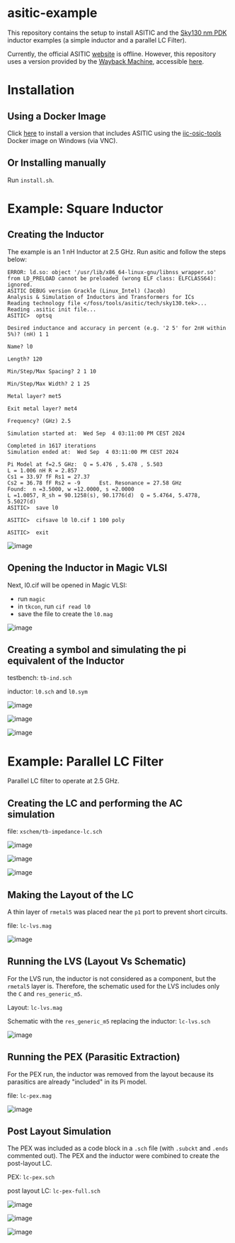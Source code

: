 # asitic-example

This repository contains the setup to install ASITIC and the [Sky130 nm PDK](https://skywater-pdk.readthedocs.io/en/main/) inductor examples (a simple inductor and a parallel LC Filter).

Currently, the official ASITIC [website](http://rfic.eecs.berkeley.edu/~niknejad/asitic.html) is offline. However, this repository uses a version provided by the [Wayback Machine](https://web.archive.org/), accessible [here](https://web.archive.org/web/20210411050138/http://rfic.eecs.berkeley.edu/~niknejad/asitic.html).


# Installation 
## Using a Docker Image

Click [here](https://github.com/hugodiasg/asitic-example/tree/main/etc/iic-osic-tools) to install a version that includes ASITIC using the [iic-osic-tools](https://github.com/iic-jku/IIC-OSIC-TOOLS) Docker image on Windows (via VNC).

## Or Installing manually
Run `install.sh`.

# Example: Square Inductor
## Creating the Inductor

The example is an 1 nH Inductor at 2.5 GHz.
Run asitic and follow the steps below:
```/foss/designs > asitic 
ERROR: ld.so: object '/usr/lib/x86_64-linux-gnu/libnss_wrapper.so' from LD_PRELOAD cannot be preloaded (wrong ELF class: ELFCLASS64): ignored.
ASITIC DEBUG version Grackle (Linux_Intel) (Jacob)
Analysis & Simulation of Inductors and Transformers for ICs
Reading technology file </foss/tools/asitic/tech/sky130.tek>...
Reading .asitic init file...
ASITIC>  optsq

Desired inductance and accuracy in percent (e.g. '2 5' for 2nH within 5%)? (nH) 1 1

Name? l0

Length? 120

Min/Step/Max Spacing? 2 1 10

Min/Step/Max Width? 2 1 25

Metal layer? met5

Exit metal layer? met4

Frequency? (GHz) 2.5

Simulation started at:  Wed Sep  4 03:11:00 PM CEST 2024

Completed in 1617 iterations
Simulation ended at:  Wed Sep  4 03:11:00 PM CEST 2024

Pi Model at f=2.5 GHz:  Q = 5.476 , 5.478 , 5.503 
L = 1.006 nH R = 2.857 
Cs1 = 33.97 fF Rs1 = 27.37 
Cs2 = 36.78 fF Rs2 = -9      Est. Resonance = 27.58 GHz
Found:  n =3.5000, w =12.0000, s =2.0000
L =1.0057, R_sh = 90.1258(s), 90.1776(d)  Q = 5.4764, 5.4778, 5.5027(d)
ASITIC>  save l0

ASITIC>  cifsave l0 l0.cif 1 100 poly

ASITIC>  exit
```
![image](https://github.com/user-attachments/assets/830189cb-c1c6-4682-aafa-78888860572b)

## Opening the Inductor in Magic VLSI
Next, l0.cif will be opened in Magic VLSI:
- run `magic`
- in `tkcon`, run `cif read l0`
- save the file to create the `l0.mag`

![image](https://github.com/user-attachments/assets/470bcb71-5c35-445b-a29e-0777d43dfcb9)


## Creating a symbol and simulating the pi equivalent of the Inductor

testbench: `tb-ind.sch`

inductor: `l0.sch` and `l0.sym`

![image](https://github.com/user-attachments/assets/463e0e76-8920-44f2-a2f8-45c5fd4a09ad)

![image](https://github.com/user-attachments/assets/57dbf431-dc72-47b1-99ad-61e44fd180b2)

![image](https://github.com/user-attachments/assets/974dbf90-3c63-4810-9a7a-bf0d896c014a)

# Example: Parallel LC Filter

Parallel LC filter to operate at 2.5 GHz.

## Creating the LC and performing the AC simulation

file: `xschem/tb-impedance-lc.sch`

![image](https://github.com/user-attachments/assets/da329bf5-4121-4369-a5e5-653da314b210)

![image](https://github.com/user-attachments/assets/cea4f637-21e6-40cc-9eda-60f2ef4625f0)

![image](https://github.com/user-attachments/assets/68bec3b9-bb9e-4172-9736-5efa5f2bb347)

## Making the Layout of the LC

A thin layer of `rmetal5` was placed near the `p1` port to prevent short circuits.

file: `lc-lvs.mag`

![image](https://github.com/user-attachments/assets/2ec82267-7887-491d-9d5f-1a731aabe32e)

## Running the LVS (Layout Vs Schematic)

For the LVS run, the inductor is not considered as a component, but the `rmetal5` layer is. Therefore, the schematic used for the LVS includes only the `C` and `res_generic_m5`.

Layout: `lc-lvs.mag`

Schematic with the `res_generic_m5` replacing the inductor: `lc-lvs.sch`

![image](https://github.com/user-attachments/assets/e9696fe1-5f6d-462f-a5d0-be457acbbe39)

## Running the PEX (Parasitic Extraction)
For the PEX run, the inductor was removed from the layout because its parasitics are already "included" in its Pi model.

file: `lc-pex.mag`

![image](https://github.com/user-attachments/assets/34450339-f3c5-485d-a8af-d3b5206808f0)

## Post Layout Simulation

The PEX was included as a code block in a `.sch` file (with `.subckt` and `.ends` commented out). The PEX and the inductor were combined to create the post-layout LC.

PEX: `lc-pex.sch`

post layout LC: `lc-pex-full.sch`

![image](https://github.com/user-attachments/assets/981030ff-7b48-49cd-b77c-bbe524e274bd)

![image](https://github.com/user-attachments/assets/3ad9a84c-d7d7-4cbd-93cd-a2321bb7adcf)

![image](https://github.com/user-attachments/assets/7dd1d7a4-3104-47e4-862c-3ed396489e67)
